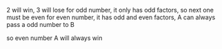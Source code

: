 2 will win, 3 will lose
for odd number, it only has odd factors, so next one must be even
for even number, it has odd and even factors, A can always pass a odd number to B

so even number A will always win

